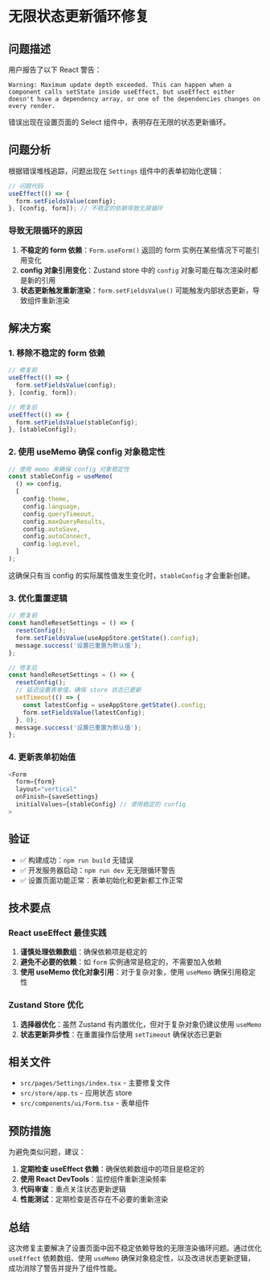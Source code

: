 # 无限状态更新循环修复

## 问题描述

用户报告了以下 React 警告：

```
Warning: Maximum update depth exceeded. This can happen when a component calls setState inside useEffect, but useEffect either doesn't have a dependency array, or one of the dependencies changes on every render.
```

错误出现在设置页面的 Select 组件中，表明存在无限的状态更新循环。

## 问题分析

根据错误堆栈追踪，问题出现在 `Settings` 组件中的表单初始化逻辑：

```typescript
// 问题代码
useEffect(() => {
  form.setFieldsValue(config);
}, [config, form]); // 不稳定的依赖导致无限循环
```

### 导致无限循环的原因

1. **不稳定的 form 依赖**：`Form.useForm()` 返回的 form 实例在某些情况下可能引用变化
2. **config 对象引用变化**：Zustand store 中的 `config` 对象可能在每次渲染时都是新的引用
3. **状态更新触发重新渲染**：`form.setFieldsValue()` 可能触发内部状态更新，导致组件重新渲染

## 解决方案

### 1. 移除不稳定的 form 依赖

```typescript
// 修复前
useEffect(() => {
  form.setFieldsValue(config);
}, [config, form]);

// 修复后
useEffect(() => {
  form.setFieldsValue(stableConfig);
}, [stableConfig]);
```

### 2. 使用 useMemo 确保 config 对象稳定性

```typescript
// 使用 memo 来确保 config 对象稳定性
const stableConfig = useMemo(
  () => config,
  [
    config.theme,
    config.language,
    config.queryTimeout,
    config.maxQueryResults,
    config.autoSave,
    config.autoConnect,
    config.logLevel,
  ]
);
```

这确保只有当 config 的实际属性值发生变化时，`stableConfig` 才会重新创建。

### 3. 优化重置逻辑

```typescript
// 修复前
const handleResetSettings = () => {
  resetConfig();
  form.setFieldsValue(useAppStore.getState().config);
  message.success('设置已重置为默认值');
};

// 修复后
const handleResetSettings = () => {
  resetConfig();
  // 延迟设置表单值，确保 store 状态已更新
  setTimeout(() => {
    const latestConfig = useAppStore.getState().config;
    form.setFieldsValue(latestConfig);
  }, 0);
  message.success('设置已重置为默认值');
};
```

### 4. 更新表单初始值

```typescript
<Form
  form={form}
  layout="vertical"
  onFinish={saveSettings}
  initialValues={stableConfig} // 使用稳定的 config
>
```

## 验证

- ✅ 构建成功：`npm run build` 无错误
- ✅ 开发服务器启动：`npm run dev` 无无限循环警告
- ✅ 设置页面功能正常：表单初始化和更新都工作正常

## 技术要点

### React useEffect 最佳实践

1. **谨慎处理依赖数组**：确保依赖项是稳定的
2. **避免不必要的依赖**：如 `form` 实例通常是稳定的，不需要加入依赖
3. **使用 useMemo 优化对象引用**：对于复杂对象，使用 `useMemo` 确保引用稳定性

### Zustand Store 优化

1. **选择器优化**：虽然 Zustand 有内置优化，但对于复杂对象仍建议使用 `useMemo`
2. **状态更新异步性**：在重置操作后使用 `setTimeout` 确保状态已更新

## 相关文件

- `src/pages/Settings/index.tsx` - 主要修复文件
- `src/store/app.ts` - 应用状态 store
- `src/components/ui/Form.tsx` - 表单组件

## 预防措施

为避免类似问题，建议：

1. **定期检查 useEffect 依赖**：确保依赖数组中的项目是稳定的
2. **使用 React DevTools**：监控组件重新渲染频率
3. **代码审查**：重点关注状态更新逻辑
4. **性能测试**：定期检查是否存在不必要的重新渲染

## 总结

这次修复主要解决了设置页面中因不稳定依赖导致的无限渲染循环问题。通过优化 `useEffect` 依赖数组、使用 `useMemo` 确保对象稳定性，以及改进状态更新逻辑，成功消除了警告并提升了组件性能。
